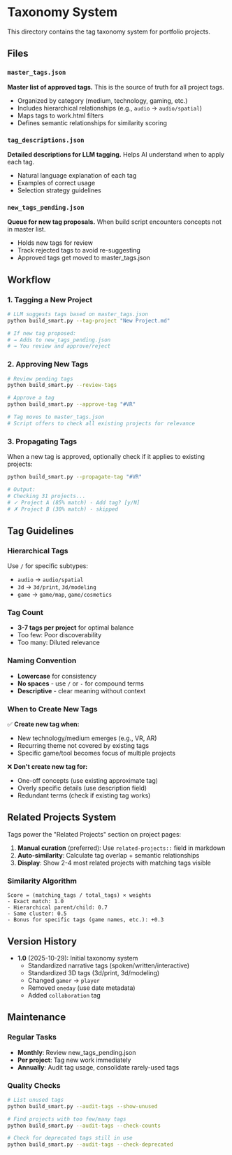 # Taxonomy System

This directory contains the tag taxonomy system for portfolio projects.

## Files

### `master_tags.json`
**Master list of approved tags.** This is the source of truth for all project tags.

- Organized by category (medium, technology, gaming, etc.)
- Includes hierarchical relationships (e.g., `audio` → `audio/spatial`)
- Maps tags to work.html filters
- Defines semantic relationships for similarity scoring

### `tag_descriptions.json`
**Detailed descriptions for LLM tagging.** Helps AI understand when to apply each tag.

- Natural language explanation of each tag
- Examples of correct usage
- Selection strategy guidelines

### `new_tags_pending.json`
**Queue for new tag proposals.** When build script encounters concepts not in master list.

- Holds new tags for review
- Track rejected tags to avoid re-suggesting
- Approved tags get moved to master_tags.json

## Workflow

### 1. Tagging a New Project

```bash
# LLM suggests tags based on master_tags.json
python build_smart.py --tag-project "New Project.md"

# If new tag proposed:
# → Adds to new_tags_pending.json
# → You review and approve/reject
```

### 2. Approving New Tags

```bash
# Review pending tags
python build_smart.py --review-tags

# Approve a tag
python build_smart.py --approve-tag "#VR"

# Tag moves to master_tags.json
# Script offers to check all existing projects for relevance
```

### 3. Propagating Tags

When a new tag is approved, optionally check if it applies to existing projects:

```bash
python build_smart.py --propagate-tag "#VR"

# Output:
# Checking 31 projects...
# ✓ Project A (85% match) - Add tag? [y/N]
# ✗ Project B (30% match) - skipped
```

## Tag Guidelines

### Hierarchical Tags
Use `/` for specific subtypes:
- `audio` → `audio/spatial`
- `3d` → `3d/print`, `3d/modeling`
- `game` → `game/map`, `game/cosmetics`

### Tag Count
- **3-7 tags per project** for optimal balance
- Too few: Poor discoverability
- Too many: Diluted relevance

### Naming Convention
- **Lowercase** for consistency
- **No spaces** - use `/` or `-` for compound terms
- **Descriptive** - clear meaning without context

### When to Create New Tags
✅ **Create new tag when:**
- New technology/medium emerges (e.g., VR, AR)
- Recurring theme not covered by existing tags
- Specific game/tool becomes focus of multiple projects

❌ **Don't create new tag for:**
- One-off concepts (use existing approximate tag)
- Overly specific details (use description field)
- Redundant terms (check if existing tag works)

## Related Projects System

Tags power the "Related Projects" section on project pages:

1. **Manual curation** (preferred): Use `related-projects::` field in markdown
2. **Auto-similarity**: Calculate tag overlap + semantic relationships
3. **Display**: Show 2-4 most related projects with matching tags visible

### Similarity Algorithm

```
Score = (matching_tags / total_tags) × weights
- Exact match: 1.0
- Hierarchical parent/child: 0.7
- Same cluster: 0.5
- Bonus for specific tags (game names, etc.): +0.3
```

## Version History

- **1.0** (2025-10-29): Initial taxonomy system
  - Standardized narrative tags (spoken/written/interactive)
  - Standardized 3D tags (3d/print, 3d/modeling)
  - Changed `gamer` → `player`
  - Removed `oneday` (use date metadata)
  - Added `collaboration` tag

## Maintenance

### Regular Tasks
- **Monthly**: Review new_tags_pending.json
- **Per project**: Tag new work immediately
- **Annually**: Audit tag usage, consolidate rarely-used tags

### Quality Checks
```bash
# List unused tags
python build_smart.py --audit-tags --show-unused

# Find projects with too few/many tags
python build_smart.py --audit-tags --check-counts

# Check for deprecated tags still in use
python build_smart.py --audit-tags --check-deprecated
```

